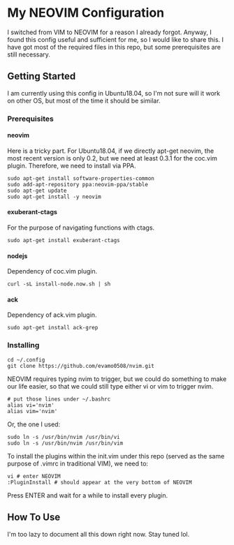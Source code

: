 # My NEOVIM Configuration

I switched from VIM to NEOVIM for a reason I already forgot. Anyway, I found this config useful and sufficient for me, so I would like to share this. I have got most of the required files in this repo, but some prerequisites are still necessary. 

## Getting Started

I am currently using this config in Ubuntu18.04, so I'm not sure will it work on other OS, but most of the time it should be similar.

### Prerequisites

#### neovim

Here is a tricky part. For Ubuntu18.04, if we directly apt-get neovim, the most recent version is only 0.2, but we need at least 0.3.1 for the coc.vim plugin. Therefore, we need to install via PPA.

```
sudo apt-get install software-properties-common
sudo add-apt-repository ppa:neovim-ppa/stable
sudo apt-get update
sudo apt-get install -y neovim
```

#### exuberant-ctags

For the purpose of navigating functions with ctags.

```
sudo apt-get install exuberant-ctags
```

#### nodejs

Dependency of coc.vim plugin.

```
curl -sL install-node.now.sh | sh
```

#### ack

Dependency of ack.vim plugin.

```
sudo apt-get install ack-grep
```

### Installing

```
cd ~/.config
git clone https://github.com/evamo0508/nvim.git
```

NEOVIM requires typing nvim to trigger, but we could do something to make our life easier, so that we could still type either vi or vim to trigger nvim.

```
# put those lines under ~/.bashrc
alias vi='nvim'
alias vim='nvim'
```

Or, the one I used:

```
sudo ln -s /usr/bin/nvim /usr/bin/vi
sudo ln -s /usr/bin/nvim /usr/bin/vim
```

To install the plugins within the init.vim under this repo (served as the same purpose of .vimrc in traditional VIM), we need to:

```
vi # enter NEOVIM
:PluginInstall # should appear at the very bottom of NEOVIM
```

Press ENTER and wait for a while to install every plugin.

## How To Use

I'm too lazy to document all this down right now. Stay tuned lol.
